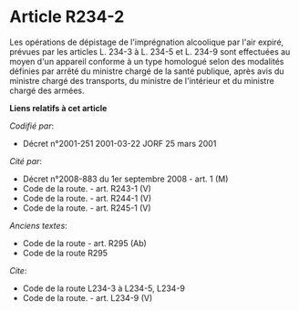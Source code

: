# Article R234-2

Les opérations de dépistage de l'imprégnation alcoolique par l'air expiré, prévues par les articles L. 234-3 à L. 234-5 et L.
234-9 sont effectuées au moyen d'un appareil conforme à un type homologué selon des modalités définies par arrêté du ministre
chargé de la santé publique, après avis du ministre chargé des transports, du ministre de l'intérieur et du ministre chargé
des armées.

**Liens relatifs à cet article**

_Codifié par_:

  - Décret n°2001-251 2001-03-22 JORF 25 mars 2001

_Cité par_:

  - Décret n°2008-883 du 1er septembre 2008 - art. 1 (M)
  - Code de la route. - art. R243-1 (V)
  - Code de la route. - art. R244-1 (V)
  - Code de la route. - art. R245-1 (V)

_Anciens textes_:

  - Code de la route - art. R295 (Ab)
  - Code de la route R295

_Cite_:

  - Code de la route L234-3 à L234-5, L234-9
  - Code de la route. - art. L234-9 (V)
